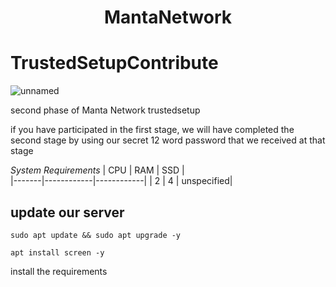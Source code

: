  <h1 align="center">MantaNetwork </h1>

# TrustedSetupContribute
![unnamed](https://user-images.githubusercontent.com/100621008/204383868-7952c4c5-fd5e-4c86-aec1-0761f7045d2e.jpg)

second phase of Manta Network trustedsetup

if you have participated in the first stage, we will have completed the second stage by using our secret 12 word password that we received at that stage

*System Requirements*
|  CPU  |    RAM     |     SSD    |  
|-------|------------|------------|
|    2  |      4     | unspecified|

## update our server
```
sudo apt update && sudo apt upgrade -y
```
```
apt install screen -y
```
install the requirements
